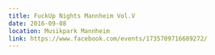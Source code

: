 ```yaml
---
title: FuckUp Nights Mannheim Vol.V
date: 2016-09-08
location: Musikpark Mannheim
link: https://www.facebook.com/events/1735709716689272/
---
```

